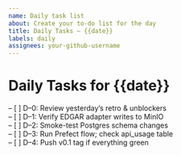 ```yaml
---
name: Daily task list
about: Create your to-do list for the day
title: Daily Tasks – {{date}}
labels: daily
assignees: your-github-username
---
```

# Daily Tasks for {{date}}

– [ ] D–0: Review yesterday’s retro & unblockers  
– [ ] D–1: Verify EDGAR adapter writes to MinIO  
– [ ] D–2: Smoke-test Postgres schema changes  
– [ ] D–3: Run Prefect flow; check api_usage table  
– [ ] D–4: Push v0.1 tag if everything green  
